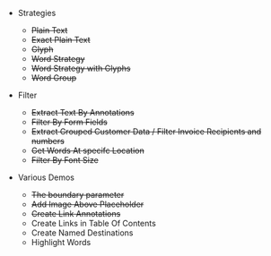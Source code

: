 
- Strategies
    - ~~Plain Text~~
    - ~~Exact Plain Text~~
    - ~~Glyph~~
    - ~~Word Strategy~~
    - ~~Word Strategy with Glyphs~~
    - ~~Word Group~~

- Filter
    - ~~Extract Text By Annotations~~
    - ~~Filter By Form Fields~~
    - ~~Extract Grouped Customer Data / Filter Invoice Recipients and numbers~~        
    - ~~Get Words At specifc Location~~
    - ~~Filter By Font Size~~

- Various Demos
    - ~~The boundary parameter~~ 
    - ~~Add Image Above Placeholder~~
    - ~~Create Link Annotations~~
    - Create Links in Table Of Contents 
    - Create Named Destinations
    - Highlight Words
